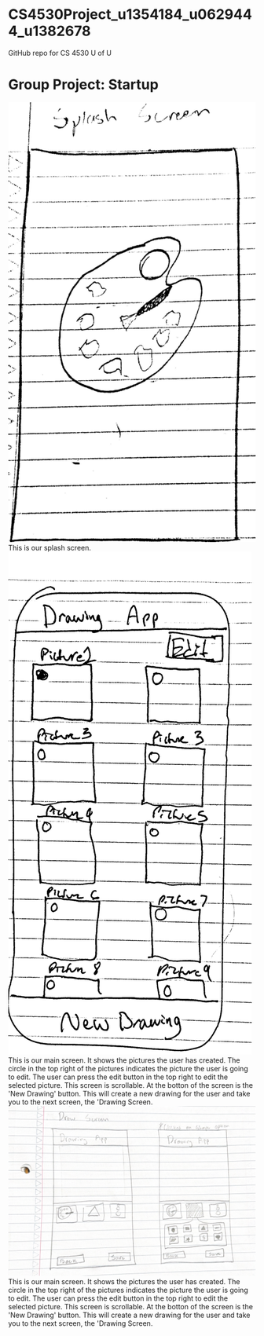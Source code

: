 # CS4530Project_u1354184_u0629444_u1382678
GitHub repo for CS 4530 U of U

# Group Project: Startup

<div>
<img title="Splash Screen" alt="Splash Screen" src="/images/Splash Screen.pdf">
</div>
This is our splash screen.

<div>
<img title="Main Screen" alt="Main Screen" src="/images/Main Screen.pdf">
</div>
This is our main screen. It shows the pictures the user has created. The circle in the top right of the pictures indicates the picture the user is going to edit. The user can press the edit button in the top right to edit the selected picture. This screen is scrollable. At the botton of the screen is the 'New Drawing' button. This will create a new drawing for the user and take you to the next screen, the 'Drawing Screen. 

<div>
<img title= "Drawing Screen" alt="Drawing Screen" src="/images/Drawing Screen.pdf">
</div>
This is our main screen. It shows the pictures the user has created. The circle in the top right of the pictures indicates the picture the user is going to edit. The user can press the edit button in the top right to edit the selected picture. This screen is scrollable. At the botton of the screen is the 'New Drawing' button. This will create a new drawing for the user and take you to the next screen, the 'Drawing Screen. 
